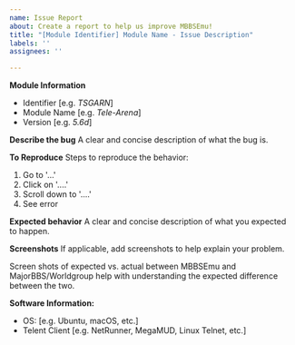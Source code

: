 ```yaml
---
name: Issue Report
about: Create a report to help us improve MBBSEmu!
title: "[Module Identifier] Module Name - Issue Description"
labels: ''
assignees: ''

---
```


**Module Information**
* Identifier [e.g. *TSGARN*]
* Module Name [e.g. *Tele-Arena*]
* Version [e.g. *5.6d*]

**Describe the bug**
A clear and concise description of what the bug is.

**To Reproduce**
Steps to reproduce the behavior:
1. Go to '...'
2. Click on '....'
3. Scroll down to '....'
4. See error

**Expected behavior**
A clear and concise description of what you expected to happen.

**Screenshots**
If applicable, add screenshots to help explain your problem. 

Screen shots of expected vs. actual between MBBSEmu and MajorBBS/Worldgroup help with understanding the expected difference between the two.

**Software Information:**
 - OS: [e.g. Ubuntu, macOS, etc.]
- Telent Client [e.g. NetRunner, MegaMUD, Linux Telnet, etc.]
